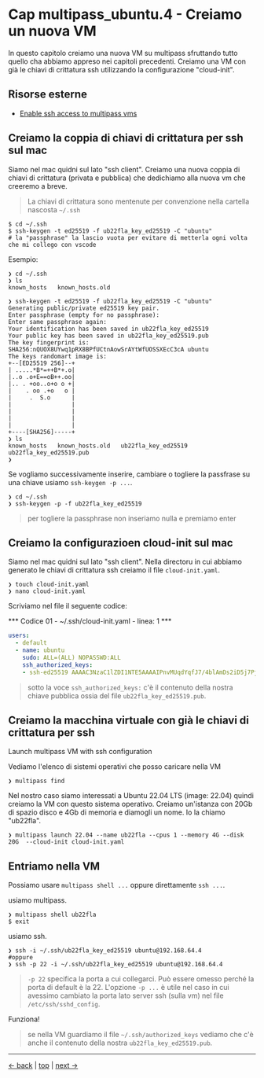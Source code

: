 # <a name="top"></a> Cap multipass_ubuntu.4 - Creiamo un nuova VM

In questo capitolo creiamo una nuova VM su multipass sfruttando tutto quello cha abbiamo appreso nei capitoli precedenti.
Creiamo una VM con già le chiavi di crittatura ssh utilizzando la configurazione "cloud-init".



## Risorse esterne

- [Enable ssh access to multipass vms](https://dev.to/arc42/enable-ssh-access-to-multipass-vms-36p7)



## Creiamo la coppia di chiavi di crittatura per ssh sul mac

Siamo nel mac quidni sul lato "ssh client".
Creiamo una nuova coppia di chiavi di crittatura (privata e pubblica) che dedichiamo alla nuova vm che creeremo a breve.

> La chiavi di crittatura sono mentenute per convenzione nella cartella nascosta `~/.ssh`

```shell
$ cd ~/.ssh
$ ssh-keygen -t ed25519 -f ub22fla_key_ed25519 -C "ubuntu"
# la "passphrase" la lascio vuota per evitare di metterla ogni volta che mi collego con vscode
```

Esempio:

```shell
❯ cd ~/.ssh
❯ ls
known_hosts   known_hosts.old

❯ ssh-keygen -t ed25519 -f ub22fla_key_ed25519 -C "ubuntu"
Generating public/private ed25519 key pair.
Enter passphrase (empty for no passphrase): 
Enter same passphrase again: 
Your identification has been saved in ub22fla_key_ed25519
Your public key has been saved in ub22fla_key_ed25519.pub
The key fingerprint is:
SHA256:nQUOX8UYwq1pRX8BPfUCtnAowSrAYtWfUOSSXEcC3cA ubuntu
The keys randomart image is:
+--[ED25519 256]--+
| .....*B*=++B*+.o|
|..o .o+E==oB++.oo|
|.. . +oo..o+o o +|
|    . oo .+o   o |
|     .  S.o      |
|                 |
|                 |
|                 |
|                 |
+----[SHA256]-----+
❯ ls
known_hosts   known_hosts.old   ub22fla_key_ed25519   ub22fla_key_ed25519.pub
❯ 
```

Se vogliamo successivamente inserire, cambiare o togliere la passfrase su una chiave usiamo `ssh-keygen -p ...`.

```shell
❯ cd ~/.ssh
❯ ssh-keygen -p -f ub22fla_key_ed25519
```

> per togliere la passphrase non inseriamo nulla e premiamo enter



## Creiamo la configurazioen cloud-init sul mac

Siamo nel mac quidni sul lato "ssh client".
Nella directoru in cui abbiamo generato le chiavi di crittatura ssh creiamo il file `cloud-init.yaml`.

```shell
❯ touch cloud-init.yaml
❯ nano cloud-init.yaml
```

Scriviamo nel file il seguente codice:

*** Codice 01 - ~/.ssh/cloud-init.yaml - linea: 1 ***

```yml
users:
  - default
  - name: ubuntu
    sudo: ALL=(ALL) NOPASSWD:ALL
    ssh_authorized_keys:
    - ssh-ed25519 AAAAC3NzaC1lZDI1NTE5AAAAIPnvMUqdYqfJ7/4blAmDs2iD5j7PjwaJyblFXpfjUka8 ubuntu
```

> sotto la voce `ssh_authorized_keys:` c'è il contenuto della nostra chiave pubblica ossia del file `ub22fla_key_ed25519.pub`.



## Creiamo la macchina virtuale con già le chiavi di crittatura per ssh
Launch multipass VM with ssh configuration

Vediamo l'elenco di sistemi operativi che posso caricare nella VM

```shell
❯ multipass find
```

Nel nostro caso siamo interessati a Ubuntu 22.04 LTS (image: 22.04) quindi creiamo la VM con questo sistema operativo.
Creiamo un'istanza con 20Gb di spazio disco e 4Gb di memoria e diamogli un nome. Io la chiamo "ub22fla".

```shell
❯ multipass launch 22.04 --name ub22fla --cpus 1 --memory 4G --disk 20G  --cloud-init cloud-init.yaml
```



## Entriamo nella VM

Possiamo usare `multipass shell ...` oppure direttamente `ssh ...`.

usiamo multipass.

```shell
❯ multipass shell ub22fla
$ exit
```

usiamo ssh.

```shell
❯ ssh -i ~/.ssh/ub22fla_key_ed25519 ubuntu@192.168.64.4
#oppure
❯ ssh -p 22 -i ~/.ssh/ub22fla_key_ed25519 ubuntu@192.168.64.4
```

> `-p 22` specifica la porta a cui collegarci. Può essere omesso perché la porta di default è la 22. L'opzione `-p ...` è utile nel caso in cui avessimo cambiato la porta lato server ssh (sulla vm) nel file `/etc/ssh/sshd_config`.

Funziona!

> se nella VM guardiamo il file `~/.ssh/authorized_keys` vediamo che c'è anche il contenuto della nostra `ub22fla_key_ed25519.pub`.



---
[<- back](https://github.com/flaviobordonidev/leanpubabrandnewcms/blob/master/01-base/00-frontmatter/03-introduction.md)
 | [top](#top) |
[next ->](https://github.com/flaviobordonidev/leanpubabrandnewcms/blob/master/01-base/01-new_app_with_ubuntu_multipass/02_00-install_ssh_server.md)
